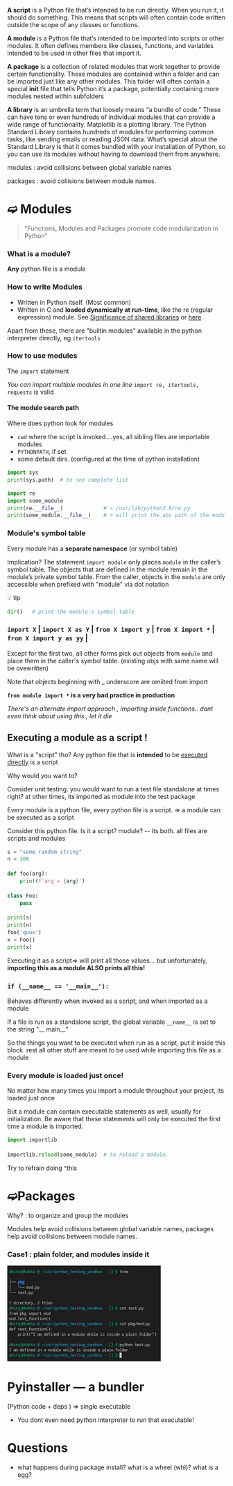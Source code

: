 
**A script** is a Python file that’s intended to be run directly. When you run it, it should do something. This means that scripts will often contain code written outside the scope of any classes or functions.

**A module** is a Python file that’s intended to be imported into scripts or other modules. It often defines members like classes, functions, and variables intended to be used in other files that import it.

**A package** is a collection of related modules that work together to provide certain functionality. These modules are contained within a folder and can be imported just like any other modules. This folder will often contain a special __init__ file that tells Python it’s a package, potentially containing more modules nested within subfolders

**A library** is an umbrella term that loosely means “a bundle of code.” These can have tens or even hundreds of individual modules that can provide a wide range of functionality. Matplotlib is a plotting library. The Python Standard Library contains hundreds of modules for performing common tasks, like sending emails or reading JSON data. What’s special about the Standard Library is that it comes bundled with your installation of Python, so you can use its modules without having to download them from anywhere.


modules : avoid collisions between global variable names

packages : avoid collisions between module names.
# &#10155; Modules

> "Functions, Modules and Packages promote code modularization in Python"

### What is a module?
**Any** python file is a module

### How to write Modules
- Written in Python itself. (Most common)
- Written in C and **loaded dynamically at run-time**, like the re (regular expression) module. See [Significance of shared libraries](assets/dll.pdf)
or [here](https://cseweb.ucsd.edu/~gbournou/CSE131/the_inside_story_on_shared_libraries_and_dynamic_loading.pdf)

Apart from these, there are "builtin modules" available in the python interpreter directly, eg `itertools`

### How to use modules
The `import` statement

_You can import multiple modules in one line_ `import re, itertools, requests` is valid

#### The module search path 

Where does python look for modules
- `cwd` where the script is invoked....yes, all sibling files are importable modules
- `PYTHONPATH`, if set
- some default dirs. (configured at the time of python installation)

```py
import sys
print(sys.path)  # to see complete list
```

```py
import re
import some_module
print(re.__file__)             # > /usr/lib/python3.9/re.py
print(some_module.__file__)    # > will print the abs path of the module....module is just a file
```
### Module's symbol table
Every module has a **separate namespace** (or symbol table)

Implication?
The statement `import module` only places `module`  in the caller’s symbol table. The objects that are defined in the module remain in the module’s private symbol table. From the caller, objects in the `module` are only accessible when prefixed with "module" via dot notation

&#128161; tip
```py
dir()   # print the module's symbol table

```


### `import X` | `import X as Y` | `from X import y` | `from X import *` | `from X import y as yy` | 
Except for the first two, all other forms
pick out objects from `module` and place them in the caller's symbol table.  (existing objs with same name will be ovewritten)

Note that objects beginning with _ underscore are omiited from import

**`from module import *` is a very bad practice in production**

_There's an alternate import approach , importing inside functions.. dont even think about using this , let it die_






## Executing a module as a script !
What is a "script" tho? Any python file that is **intended** to be <u>executed directly</u> is a script

Why would you want to?

Consider unit testing. you would want to run a test file standalone at times right? at other times, its imported as module into the test package

Every module is a python file, every python file is a script. => a module  can be executed as a script

Consider this python file. Is it a script? module? -- its both. all files are scripts and modules
```py
s = "some random string"
n = 100

def foo(arg):
    print(f'arg = {arg}')

class Foo:
    pass

print(s)
print(n)
foo('quux')
x = Foo()
print(x)
```

Executing it as a script=> will print all those values... but unfortunately, **importing this as a module ALSO prints all this!**

### `if (__name__ == '__main__'):`
Behaves differently when invoked as a script, and when imported as a module

If a file is run as a standalone script, the global variable `__name__` is set to the string "__ main__"

So the things you want to be executed when run as a script, put it inside this block. rest all other stuff are meant to be used while importing this file as a module


### Every module is loaded just once!
No matter how many times you import a module throughout your project, its loaded just once

But a module can contain executable statements as well, usually for initialization. Be aware that these statements will only be executed the first time a module is imported.

```py
import importlib

importlib.reload(some_module)  # to reload a module. 
```
Try to refrain doing ^this






# &#10155;Packages

Why? : to organize and group the modules

Modules help avoid collisions between global variable names, packages help avoid collisions between module names.

### Case1 : plain folder, and modules inside it

![](assets/python-01.png)



# Pyinstaller &mdash; a bundler
(Python code + deps ) => single executable

- You dont even need python interpreter to run that executable!

# Questions
- what happens during package install? what is a wheel (whl)? what is a egg?